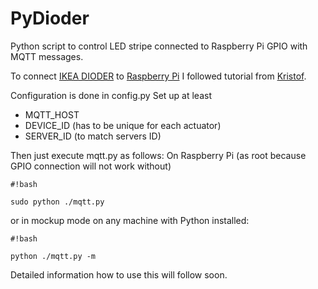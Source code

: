 PyDioder
========

Python script to control LED stripe connected to Raspberry Pi GPIO with MQTT messages.

To connect [IKEA DIODER](http://www.ikea.com/de/de/catalog/products/40192361/) to [Raspberry Pi](http://raspberrypi.org) I followed tutorial from [Kristof](http://krizzblog.de/2013/12/the-pidioder/).

Configuration is done in config.py
Set up at least
* MQTT_HOST
* DEVICE_ID (has to be unique for each actuator)
* SERVER_ID (to match servers ID)

Then just execute mqtt.py as follows:
On Raspberry Pi (as root because GPIO connection will not work without)
````
#!bash

sudo python ./mqtt.py
````

or in mockup mode on any machine with Python installed:
````
#!bash

python ./mqtt.py -m
````




Detailed information how to use this will follow soon.
